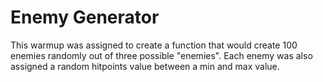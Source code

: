 Enemy Generator
====================

This warmup was assigned to create a function that would create 100 enemies randomly out of three possible "enemies". Each enemy was also assigned a random hitpoints value between a min and max value. 